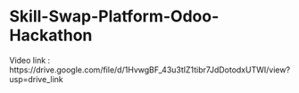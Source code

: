 # Skill-Swap-Platform-Odoo-Hackathon
<p>Video link : https://drive.google.com/file/d/1HvwgBF_43u3tIZ1tibr7JdDotodxUTWI/view?usp=drive_link</p>
